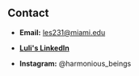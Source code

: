 ## Contact

- **Email:** les231@miami.edu

- [**Luli's LinkedIn**](https://linkedin.com/in/lourdes-schmader-ma-a4461392)

- **Instagram:** @harmonious_beings
